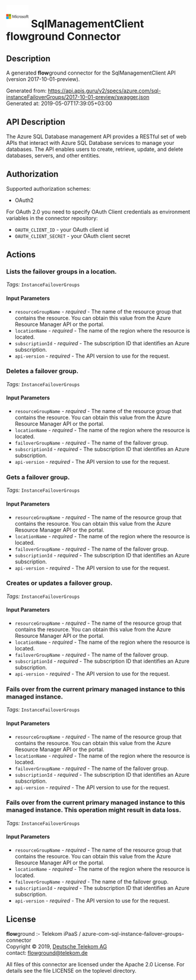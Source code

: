 # ![LOGO](logo.png) SqlManagementClient **flow**ground Connector

## Description

A generated **flow**ground connector for the SqlManagementClient API (version 2017-10-01-preview).

Generated from: https://api.apis.guru/v2/specs/azure.com/sql-instanceFailoverGroups/2017-10-01-preview/swagger.json<br/>
Generated at: 2019-05-07T17:39:05+03:00

## API Description

The Azure SQL Database management API provides a RESTful set of web APIs that interact with Azure SQL Database services to manage your databases. The API enables users to create, retrieve, update, and delete databases, servers, and other entities.

## Authorization

Supported authorization schemes:
- OAuth2

For OAuth 2.0 you need to specify OAuth Client credentials as environment variables in the connector repository:
* `OAUTH_CLIENT_ID` - your OAuth client id
* `OAUTH_CLIENT_SECRET` - your OAuth client secret

## Actions

### Lists the failover groups in a location.

*Tags:* `InstanceFailoverGroups`

#### Input Parameters
* `resourceGroupName` - _required_ - The name of the resource group that contains the resource. You can obtain this value from the Azure Resource Manager API or the portal.
* `locationName` - _required_ - The name of the region where the resource is located.
* `subscriptionId` - _required_ - The subscription ID that identifies an Azure subscription.
* `api-version` - _required_ - The API version to use for the request.

### Deletes a failover group.

*Tags:* `InstanceFailoverGroups`

#### Input Parameters
* `resourceGroupName` - _required_ - The name of the resource group that contains the resource. You can obtain this value from the Azure Resource Manager API or the portal.
* `locationName` - _required_ - The name of the region where the resource is located.
* `failoverGroupName` - _required_ - The name of the failover group.
* `subscriptionId` - _required_ - The subscription ID that identifies an Azure subscription.
* `api-version` - _required_ - The API version to use for the request.

### Gets a failover group.

*Tags:* `InstanceFailoverGroups`

#### Input Parameters
* `resourceGroupName` - _required_ - The name of the resource group that contains the resource. You can obtain this value from the Azure Resource Manager API or the portal.
* `locationName` - _required_ - The name of the region where the resource is located.
* `failoverGroupName` - _required_ - The name of the failover group.
* `subscriptionId` - _required_ - The subscription ID that identifies an Azure subscription.
* `api-version` - _required_ - The API version to use for the request.

### Creates or updates a failover group.

*Tags:* `InstanceFailoverGroups`

#### Input Parameters
* `resourceGroupName` - _required_ - The name of the resource group that contains the resource. You can obtain this value from the Azure Resource Manager API or the portal.
* `locationName` - _required_ - The name of the region where the resource is located.
* `failoverGroupName` - _required_ - The name of the failover group.
* `subscriptionId` - _required_ - The subscription ID that identifies an Azure subscription.
* `api-version` - _required_ - The API version to use for the request.

### Fails over from the current primary managed instance to this managed instance.

*Tags:* `InstanceFailoverGroups`

#### Input Parameters
* `resourceGroupName` - _required_ - The name of the resource group that contains the resource. You can obtain this value from the Azure Resource Manager API or the portal.
* `locationName` - _required_ - The name of the region where the resource is located.
* `failoverGroupName` - _required_ - The name of the failover group.
* `subscriptionId` - _required_ - The subscription ID that identifies an Azure subscription.
* `api-version` - _required_ - The API version to use for the request.

### Fails over from the current primary managed instance to this managed instance. This operation might result in data loss.

*Tags:* `InstanceFailoverGroups`

#### Input Parameters
* `resourceGroupName` - _required_ - The name of the resource group that contains the resource. You can obtain this value from the Azure Resource Manager API or the portal.
* `locationName` - _required_ - The name of the region where the resource is located.
* `failoverGroupName` - _required_ - The name of the failover group.
* `subscriptionId` - _required_ - The subscription ID that identifies an Azure subscription.
* `api-version` - _required_ - The API version to use for the request.

## License

**flow**ground :- Telekom iPaaS / azure-com-sql-instance-failover-groups-connector<br/>
Copyright © 2019, [Deutsche Telekom AG](https://www.telekom.de)<br/>
contact: flowground@telekom.de

All files of this connector are licensed under the Apache 2.0 License. For details
see the file LICENSE on the toplevel directory.

